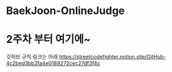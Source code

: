 # BaekJoon-OnlineJudge
# 2주차 부터 여기에~
깃허브 규칙 링크는 아래
https://streetcodefighter.notion.site/GitHub-4c2bed3bb2fa4e0189272cec27df3f4c
